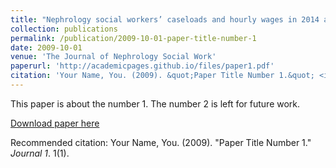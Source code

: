 ```yaml
---
title: "Nephrology social workers’ caseloads and hourly wages in 2014 and 2017: Findings from the National Kidney Foundation Council of Nephrology Social Workers professional practice survey."
collection: publications
permalink: /publication/2009-10-01-paper-title-number-1
date: 2009-10-01
venue: 'The Journal of Nephrology Social Work'
paperurl: 'http://academicpages.github.io/files/paper1.pdf'
citation: 'Your Name, You. (2009). &quot;Paper Title Number 1.&quot; <i>Journal 1</i>. 1(1).'
---
```

This paper is about the number 1. The number 2 is left for future work.

[Download paper here](http://academicpages.github.io/files/paper1.pdf)

Recommended citation: Your Name, You. (2009). "Paper Title Number 1." <i>Journal 1</i>. 1(1).
